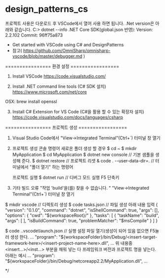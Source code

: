# design_patterns_cs
프로젝트 사용은 다운로드 후 VSCode에서 열어 사용 하면 됩니다.
.Net version은 아래와 같습니다.
C:> dotnet --info
.NET Core SDK(global.json 반영):
 Version:   2.2.102
 Commit:    96ff75a873

- Get started with VSCode using C# and DesignPatterns
- 참고( https://github.com/OmniSharp/omnisharp-vscode/blob/master/debugger.md )

================ 환경 설정 =================
1. Install VSCode
https://code.visualstudio.com/

2. Install .NET command line tools (C# SDK 설치)
https://www.microsoft.com/net/core

OSX: brew install openssl 

3. Install C# Extension for VS Code (C#을 활용 할 수 있는 확장자 설치)
https://code.visualstudio.com/docs/languages/csharp


================ 프로젝트 생성 =================
1. Visual Studio Code에서 "View->Integrated Terminal"(Ctrl+`) 터미널 창 열기

2. 프로젝트 생성 콘솔 명령어 
    새로온 폴더 생성 할 경우
    $ cd ~
    $ mkdir MyApplication
    $ cd MyApplication
    $ dotnet new console        // 기본 샘풀을 생성해 준다.
    $ dotnet restore            // 프로젝트 리셋
    & code . --user-data-dir=.  // 터미널에서 "폴더 열기" 하는 명령어
    
    프로젝트 실행
    $ dotnet run                // 디버그 모드 실행 F5 단축키

3. 기타 
빌드 오류 "작업 'build'을(를) 찾을 수 없습니다. " 
"View->Integrated Terminal"(Ctrl+`) 터미널 창 열기

$ mkdir vscode      // 디렉토리 생성
$ code tasks.json   // 파일 생성 아래 내용 입력
{
    "version": "0.1.0",
    "command": "dotnet",
    "isShellCommand": true,
    "args": [],
    "options":  {
        "cwd": "${workspaceRoot}/"
    },
    "tasks": [
        {
            "taskName": "build",
            "args": [ ],
            "isBuildCommand": true,
            "problemMatcher": "$msCompile"
        }
    ]
}

$ code .\.vscode\launch.json        // 실행 설정 파일 열기(생성이 되어 있음 없으면 F5눌러 생성 한다.
...
"program": "${workspaceFolder}/bin/Debug/<insert-target-framework-here>/<insert-project-name-here>.dll",
...
    위 내용중 <insert...>/<inst...> 부분을 채워 넣는 다 프레임워크 버전과 프로젝트 명을 넣는다. 아래는 예시
...
"program": "${workspaceFolder}/bin/Debug/netcoreapp2.2/MyApplication.dll",
...


*/
